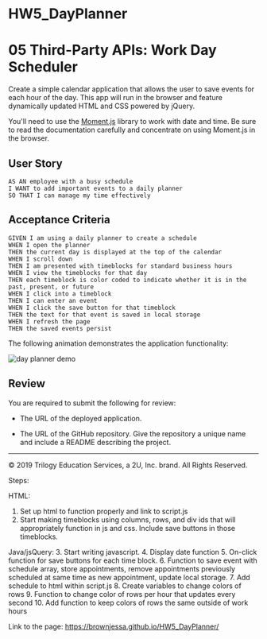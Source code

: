 # HW5_DayPlanner
# 05 Third-Party APIs: Work Day Scheduler

Create a simple calendar application that allows the user to save events for each hour of the day. This app will run in the browser and feature dynamically updated HTML and CSS powered by jQuery.

You'll need to use the [Moment.js](https://momentjs.com/) library to work with date and time. Be sure to read the documentation carefully and concentrate on using Moment.js in the browser.

## User Story

```
AS AN employee with a busy schedule
I WANT to add important events to a daily planner
SO THAT I can manage my time effectively
```

## Acceptance Criteria

```
GIVEN I am using a daily planner to create a schedule
WHEN I open the planner
THEN the current day is displayed at the top of the calendar
WHEN I scroll down
THEN I am presented with timeblocks for standard business hours
WHEN I view the timeblocks for that day
THEN each timeblock is color coded to indicate whether it is in the past, present, or future
WHEN I click into a timeblock
THEN I can enter an event
WHEN I click the save button for that timeblock
THEN the text for that event is saved in local storage
WHEN I refresh the page
THEN the saved events persist
```

The following animation demonstrates the application functionality:

![day planner demo](./Assets/05-third-party-apis-homework-demo.gif)

## Review

You are required to submit the following for review:

* The URL of the deployed application.

* The URL of the GitHub repository. Give the repository a unique name and include a README describing the project.

- - -
© 2019 Trilogy Education Services, a 2U, Inc. brand. All Rights Reserved.


Steps:

HTML:
1. Set up html to function properly and link to script.js
2. Start making timeblocks using columns, rows, and div ids that will appropriately function in js and css. Include save buttons in those timeblocks. 

Java/jsQuery:
3. Start writing javascript.
4. Display date function
5. On-click function for save buttons for each time block.
6. Function to save event with schedule array, store appointments, remove appointments previously scheduled at same time as new appointment, update local storage.
7. Add schedule to html within script.js
8. Create variables to change colors of rows
9. Function to change color of rows per hour that updates every second
10. Add function to keep colors of rows the same outside of work hours


Link to the page:
 https://brownjessa.github.io/HW5_DayPlanner/
